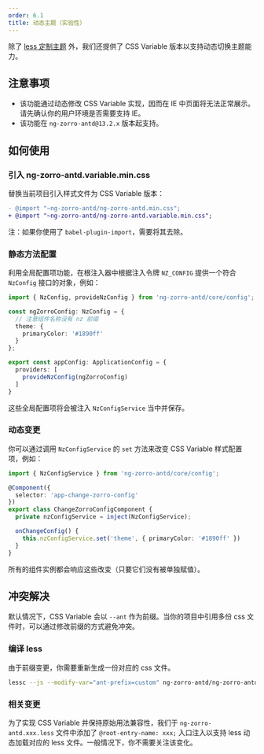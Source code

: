 ```yaml
---
order: 6.1
title: 动态主题（实验性）
---
```


除了 [less 定制主题](/docs/customize-theme/zh) 外，我们还提供了 CSS Variable 版本以支持动态切换主题能力。

## 注意事项

- 该功能通过动态修改 CSS Variable 实现，因而在 IE 中页面将无法正常展示。请先确认你的用户环境是否需要支持 IE。
- 该功能在 `ng-zorro-antd@13.2.x` 版本起支持。

## 如何使用

### 引入 ng-zorro-antd.variable.min.css

替换当前项目引入样式文件为 CSS Variable 版本：

```diff
- @import "~ng-zorro-antd/ng-zorro-antd.min.css";
+ @import "~ng-zorro-antd/ng-zorro-antd.variable.min.css";
```

注：如果你使用了 `babel-plugin-import`，需要将其去除。

### 静态方法配置

利用全局配置项功能，在根注入器中根据注入令牌 `NZ_CONFIG` 提供一个符合 `NzConfig` 接口的对象，例如：

```typescript
import { NzConfig, provideNzConfig } from 'ng-zorro-antd/core/config';

const ngZorroConfig: NzConfig = {
  // 注意组件名称没有 nz 前缀
  theme: {
    primaryColor: '#1890ff'
  }
};

export const appConfig: ApplicationConfig = {
  providers: [
    provideNzConfig(ngZorroConfig)
  ]
}
```

这些全局配置项将会被注入 `NzConfigService` 当中并保存。

### 动态变更
你可以通过调用 `NzConfigService` 的 `set` 方法来改变 CSS Variable 样式配置项，例如：

```typescript
import { NzConfigService } from 'ng-zorro-antd/core/config';

@Component({
  selector: 'app-change-zorro-config'
})
export class ChangeZorroConfigComponent {
  private nzConfigService = inject(NzConfigService);

  onChangeConfig() {
    this.nzConfigService.set('theme', { primaryColor: '#1890ff' })
  }
}
```

所有的组件实例都会响应这些改变（只要它们没有被单独赋值）。

## 冲突解决

默认情况下，CSS Variable 会以 `--ant` 作为前缀。当你的项目中引用多份 css 文件时，可以通过修改前缀的方式避免冲突。

### 编译 less

由于前缀变更，你需要重新生成一份对应的 css 文件。

```bash
lessc --js --modify-var="ant-prefix=custom" ng-zorro-antd/ng-zorro-antd.variable.less modified.css
```

### 相关变更

为了实现 CSS Variable 并保持原始用法兼容性，我们于 `ng-zorro-antd.xxx.less` 文件中添加了 `@root-entry-name: xxx;` 入口注入以支持 less 动态加载对应的 less 文件。一般情况下，你不需要关注该变化。